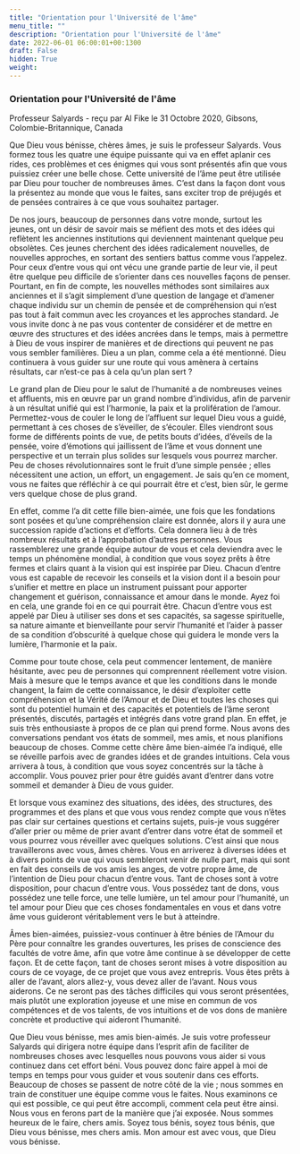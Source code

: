 ```yaml
---
title: "Orientation pour l'Université de l'âme"
menu_title: ""
description: "Orientation pour l'Université de l'âme"
date: 2022-06-01 06:00:01+00:1300
draft: False
hidden: True
weight:
---
```

### Orientation pour l'Université de l'âme

Professeur Salyards - reçu par Al Fike le 31 Octobre 2020, Gibsons, Colombie-Britannique, Canada

Que Dieu vous bénisse, chères âmes, je suis le professeur Salyards. Vous formez tous les quatre une équipe puissante qui va en effet aplanir ces rides, ces problèmes et ces énigmes qui vous sont présentés afin que vous puissiez créer une belle chose. Cette université de l’âme peut être utilisée par Dieu pour toucher de nombreuses âmes. C’est dans la façon dont vous la présentez au monde que vous le faites, sans exciter trop de préjugés et de pensées contraires à ce que vous souhaitez partager.

De nos jours, beaucoup de personnes dans votre monde, surtout les jeunes, ont un désir de savoir mais se méfient des mots et des idées qui reflètent les anciennes institutions qui deviennent maintenant quelque peu obsolètes. Ces jeunes cherchent des idées radicalement nouvelles, de nouvelles approches, en sortant des sentiers battus comme vous l’appelez. Pour ceux d’entre vous qui ont vécu une grande partie de leur vie, il peut être quelque peu difficile de s’orienter dans ces nouvelles façons de penser. Pourtant, en fin de compte, les nouvelles méthodes sont similaires aux anciennes et il s’agit simplement d’une question de langage et d’amener chaque individu sur un chemin de pensée et de compréhension qui n’est pas tout à fait commun avec les croyances et les approches standard. Je vous invite donc à ne pas vous contenter de considérer et de mettre en œuvre des structures et des idées ancrées dans le temps, mais à permettre à Dieu de vous inspirer de manières et de directions qui peuvent ne pas vous sembler familières. Dieu a un plan, comme cela a été mentionné. Dieu continuera à vous guider sur une route qui vous amènera à certains résultats, car n’est-ce pas à cela qu’un plan sert ?

Le grand plan de Dieu pour le salut de l’humanité a de nombreuses veines et affluents, mis en œuvre par un grand nombre d’individus, afin de parvenir à un résultat unifié qui est l’harmonie, la paix et la prolifération de l’amour. Permettez-vous de couler le long de l’affluent sur lequel Dieu vous a guidé, permettant à ces choses de s’éveiller, de s’écouler. Elles viendront sous forme de différents points de vue, de petits bouts d’idées, d’éveils de la pensée, voire d’émotions qui jaillissent de l’âme et vous donnent une perspective et un terrain plus solides sur lesquels vous pourrez marcher. Peu de choses révolutionnaires sont le fruit d’une simple pensée ; elles nécessitent une action, un effort, un engagement. Je sais qu’en ce moment, vous ne faites que réfléchir à ce qui pourrait être et c’est, bien sûr, le germe vers quelque chose de plus grand.

En effet, comme l’a dit cette fille bien-aimée, une fois que les fondations sont posées et qu’une compréhension claire est donnée, alors il y aura une succession rapide d’actions et d’efforts. Cela donnera lieu à de très nombreux résultats et à l’approbation d’autres personnes. Vous rassemblerez une grande équipe autour de vous et cela deviendra avec le temps un phénomène mondial, à condition que vous soyez prêts à être fermes et clairs quant à la vision qui est inspirée par Dieu. Chacun d’entre vous est capable de recevoir les conseils et la vision dont il a besoin pour s’unifier et mettre en place un instrument puissant pour apporter changement et guérison, connaissance et amour dans le monde. Ayez foi en cela, une grande foi en ce qui pourrait être. Chacun d’entre vous est appelé par Dieu à utiliser ses dons et ses capacités, sa sagesse spirituelle, sa nature aimante et bienveillante pour servir l’humanité et l’aider à passer de sa condition d’obscurité à quelque chose qui guidera le monde vers la lumière, l’harmonie et la paix.

Comme pour toute chose, cela peut commencer lentement, de manière hésitante, avec peu de personnes qui comprennent réellement votre vision. Mais à mesure que le temps avance et que les conditions dans le monde changent, la faim de cette connaissance, le désir d’exploiter cette compréhension et la Vérité de l’Amour et de Dieu et toutes les choses qui sont du potentiel humain et des capacités et potentiels de l’âme seront présentés, discutés, partagés et intégrés dans votre grand plan. En effet, je suis très enthousiaste à propos de ce plan qui prend forme. Nous avons des conversations pendant vos états de sommeil, mes amis, et nous planifions beaucoup de choses. Comme cette chère âme bien-aimée l’a indiqué, elle se réveille parfois avec de grandes idées et de grandes intuitions. Cela vous arrivera à tous, à condition que vous soyez concentrés sur la tâche à accomplir. Vous pouvez prier pour être guidés avant d’entrer dans votre sommeil et demander à Dieu de vous guider.

Et lorsque vous examinez des situations, des idées, des structures, des programmes et des plans et que vous vous rendez compte que vous n’êtes pas clair sur certaines questions et certains sujets, puis-je vous suggérer d’aller prier ou même de prier avant d’entrer dans votre état de sommeil et vous pourrez vous réveiller avec quelques solutions. C’est ainsi que nous travaillerons avec vous, âmes chères. Vous en arriverez à diverses idées et à divers points de vue qui vous sembleront venir de nulle part, mais qui sont en fait des conseils de vos amis les anges, de votre propre âme, de l’intention de Dieu pour chacun d’entre vous. Tant de choses sont à votre disposition, pour chacun d’entre vous. Vous possédez tant de dons, vous possédez une telle force, une telle lumière, un tel amour pour l’humanité, un tel amour pour Dieu que ces choses fondamentales en vous et dans votre âme vous guideront véritablement vers le but à atteindre.

Âmes bien-aimées, puissiez-vous continuer à être bénies de l’Amour du Père pour connaître les grandes ouvertures, les prises de conscience des facultés de votre âme, afin que votre âme continue à se développer de cette façon. Et de cette façon, tant de choses seront mises à votre disposition au cours de ce voyage, de ce projet que vous avez entrepris. Vous êtes prêts à aller de l’avant, alors allez-y, vous devez aller de l’avant. Nous vous aiderons. Ce ne seront pas des tâches difficiles qui vous seront présentées, mais plutôt une exploration joyeuse et une mise en commun de vos compétences et de vos talents, de vos intuitions et de vos dons de manière concrète et productive qui aideront l’humanité.

Que Dieu vous bénisse, mes amis bien-aimés. Je suis votre professeur Salyards qui dirigera notre équipe dans l’esprit afin de faciliter de nombreuses choses avec lesquelles nous pouvons vous aider si vous continuez dans cet effort béni. Vous pouvez donc faire appel à moi de temps en temps pour vous guider et vous soutenir dans ces efforts. Beaucoup de choses se passent de notre côté de la vie ; nous sommes en train de constituer une équipe comme vous le faites. Nous examinons ce qui est possible, ce qui peut être accompli, comment cela peut être ainsi. Nous vous en ferons part de la manière que j’ai exposée. Nous sommes heureux de le faire, chers amis. Soyez tous bénis, soyez tous bénis, que Dieu vous bénisse, mes chers amis. Mon amour est avec vous, que Dieu vous bénisse.
